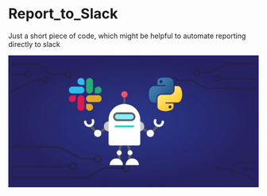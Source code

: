 # Report_to_Slack
Just a short piece of code, which might be helpful to automate reporting directly to slack

![slack_py](https://github.com/BananZza1998/Snaps_1/blob/main/Slack_py.jpeg)
